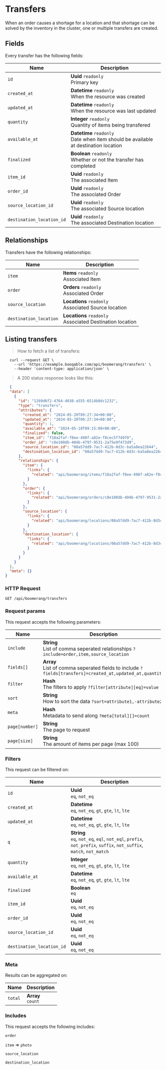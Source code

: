 # Transfers

When an order causes a shortage for a location and that shortage can be solved by the inventory in the cluster, one or multiple transfers are created.

## Fields
Every transfer has the following fields:

Name | Description
-- | --
`id` | **Uuid** `readonly`<br>Primary key
`created_at` | **Datetime** `readonly`<br>When the resource was created
`updated_at` | **Datetime** `readonly`<br>When the resource was last updated
`quantity` | **Integer** `readonly`<br>Quantity of items being transfered
`available_at` | **Datetime** `readonly`<br>Date when item should be available at destination location
`finalized` | **Boolean** `readonly`<br>Whether or not the transfer has completed
`item_id` | **Uuid** `readonly`<br>The associated Item
`order_id` | **Uuid** `readonly`<br>The associated Order
`source_location_id` | **Uuid** `readonly`<br>The associated Source location
`destination_location_id` | **Uuid** `readonly`<br>The associated Destination location


## Relationships
Transfers have the following relationships:

Name | Description
-- | --
`item` | **Items** `readonly`<br>Associated Item
`order` | **Orders** `readonly`<br>Associated Order
`source_location` | **Locations** `readonly`<br>Associated Source location
`destination_location` | **Locations** `readonly`<br>Associated Destination location


## Listing transfers



> How to fetch a list of transfers:

```shell
  curl --request GET \
    --url 'https://example.booqable.com/api/boomerang/transfers' \
    --header 'content-type: application/json' \
```

> A 200 status response looks like this:

```json
  {
  "data": [
    {
      "id": "1269d6f2-4764-4038-a555-6514b8dc1232",
      "type": "transfers",
      "attributes": {
        "created_at": "2024-05-20T09:27:34+00:00",
        "updated_at": "2024-05-20T09:27:34+00:00",
        "quantity": 1,
        "available_at": "2024-05-18T09:15:00+00:00",
        "finalized": false,
        "item_id": "f18a2faf-f8ee-498f-a82e-f8cec5f74970",
        "order_id": "c8e100db-404b-4797-9531-2a75e9f473d9",
        "source_location_id": "08a57dd9-7ac7-412b-8d3c-ba5a8ea22644",
        "destination_location_id": "08a57dd9-7ac7-412b-8d3c-ba5a8ea22644"
      },
      "relationships": {
        "item": {
          "links": {
            "related": "api/boomerang/items/f18a2faf-f8ee-498f-a82e-f8cec5f74970"
          }
        },
        "order": {
          "links": {
            "related": "api/boomerang/orders/c8e100db-404b-4797-9531-2a75e9f473d9"
          }
        },
        "source_location": {
          "links": {
            "related": "api/boomerang/locations/08a57dd9-7ac7-412b-8d3c-ba5a8ea22644"
          }
        },
        "destination_location": {
          "links": {
            "related": "api/boomerang/locations/08a57dd9-7ac7-412b-8d3c-ba5a8ea22644"
          }
        }
      }
    }
  ],
  "meta": {}
}
```

### HTTP Request

`GET /api/boomerang/transfers`

### Request params

This request accepts the following parameters:

Name | Description
-- | --
`include` | **String** <br>List of comma seperated relationships `?include=order,item,source_location`
`fields[]` | **Array** <br>List of comma seperated fields to include `?fields[transfers]=created_at,updated_at,quantity`
`filter` | **Hash** <br>The filters to apply `?filter[attribute][eq]=value`
`sort` | **String** <br>How to sort the data `?sort=attribute1,-attribute2`
`meta` | **Hash** <br>Metadata to send along `?meta[total][]=count`
`page[number]` | **String** <br>The page to request
`page[size]` | **String** <br>The amount of items per page (max 100)


### Filters

This request can be filtered on:

Name | Description
-- | --
`id` | **Uuid** <br>`eq`, `not_eq`
`created_at` | **Datetime** <br>`eq`, `not_eq`, `gt`, `gte`, `lt`, `lte`
`updated_at` | **Datetime** <br>`eq`, `not_eq`, `gt`, `gte`, `lt`, `lte`
`q` | **String** <br>`eq`, `not_eq`, `eql`, `not_eql`, `prefix`, `not_prefix`, `suffix`, `not_suffix`, `match`, `not_match`
`quantity` | **Integer** <br>`eq`, `not_eq`, `gt`, `gte`, `lt`, `lte`
`available_at` | **Datetime** <br>`eq`, `not_eq`, `gt`, `gte`, `lt`, `lte`
`finalized` | **Boolean** <br>`eq`
`item_id` | **Uuid** <br>`eq`, `not_eq`
`order_id` | **Uuid** <br>`eq`, `not_eq`
`source_location_id` | **Uuid** <br>`eq`, `not_eq`
`destination_location_id` | **Uuid** <br>`eq`, `not_eq`


### Meta

Results can be aggregated on:

Name | Description
-- | --
`total` | **Array** <br>`count`


### Includes

This request accepts the following includes:

`order`


`item` => 
`photo`




`source_location`


`destination_location`





